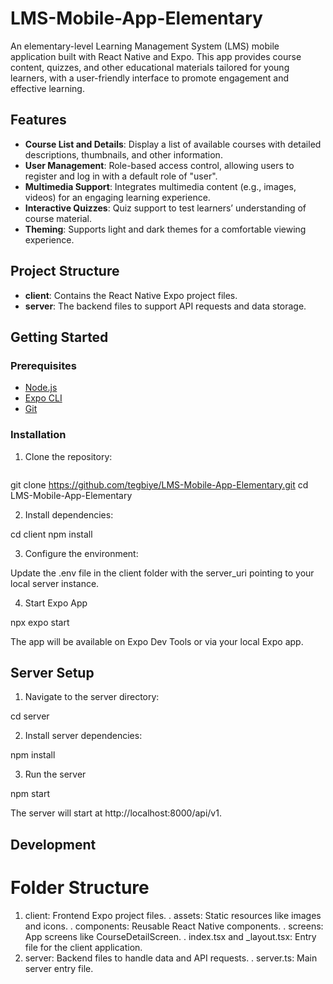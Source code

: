 # LMS-Mobile-App-Elementary

An elementary-level Learning Management System (LMS) mobile application built with React Native and Expo. This app provides course content, quizzes, and other educational materials tailored for young learners, with a user-friendly interface to promote engagement and effective learning.

## Features

- **Course List and Details**: Display a list of available courses with detailed descriptions, thumbnails, and other information.
- **User Management**: Role-based access control, allowing users to register and log in with a default role of "user".
- **Multimedia Support**: Integrates multimedia content (e.g., images, videos) for an engaging learning experience.
- **Interactive Quizzes**: Quiz support to test learners’ understanding of course material.
- **Theming**: Supports light and dark themes for a comfortable viewing experience.

## Project Structure

- **client**: Contains the React Native Expo project files.
- **server**: The backend files to support API requests and data storage.

## Getting Started

### Prerequisites

- [Node.js](https://nodejs.org/)
- [Expo CLI](https://docs.expo.dev/get-started/installation/)
- [Git](https://git-scm.com/)

### Installation

1. Clone the repository:

   ```bash
git clone https://github.com/tegbiye/LMS-Mobile-App-Elementary.git
cd LMS-Mobile-App-Elementary

2. Install dependencies:

cd client
npm install

3. Configure the environment:

Update the .env file in the client folder with the server_uri pointing to your local server instance.

4. Start Expo App

npx expo start

The app will be available on Expo Dev Tools or via your local Expo app.

## Server Setup

1. Navigate to the server directory:

cd server

2. Install server dependencies:

npm install

3. Run the server

npm start

The server will start at http://localhost:8000/api/v1.

## Development

# Folder Structure

1. client: Frontend Expo project files.
   . assets: Static resources like images and icons.
   . components: Reusable React Native components.
   . screens: App screens like CourseDetailScreen.
   . index.tsx and _layout.tsx: Entry file for the client application.
2. server: Backend files to handle data and API requests.
   . server.ts: Main server entry file.


